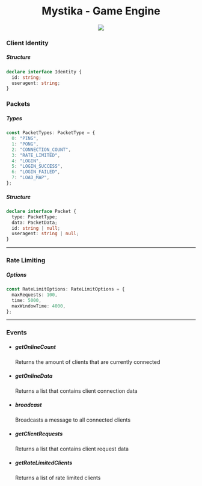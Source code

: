 <h1 align="center">Mystika - Game Engine</h1>

<p align="center">
  <img src="../../blob/main/webserver/www/public/img/logo.png?raw=true">
</p>

<h3>Client Identity</h3>

<h5>Structure</h5>

```ts
declare interface Identity {
  id: string;
  useragent: string;
}
```

<h3>Packets</h3>

<h5>Types</h5>

```ts
const PacketTypes: PacketType = {
  0: "PING",
  1: "PONG",
  2: "CONNECTION_COUNT",
  3: "RATE_LIMITED",
  4: "LOGIN",
  5: "LOGIN_SUCCESS",
  6: "LOGIN_FAILED",
  7: "LOAD_MAP",
};
```

<h5>Structure</h5>

```ts
declare interface Packet {
  type: PacketType;
  data: PacketData;
  id: string | null;
  useragent: string | null;
}
```

<hr>
<h3>Rate Limiting</h3>
<h5>Options</h5>

```ts
const RateLimitOptions: RateLimitOptions = {
  maxRequests: 100,
  time: 5000,
  maxWindowTime: 4000,
};
```

<hr>
<h3>Events</h3>

- <h5>getOnlineCount</h5>

    <p>Returns the amount of clients that are currently connected</p>

- <h5>getOnlineData</h5>

  <p>Returns a list that contains client connection data</p>

- <h5>broadcast</h5>

  <p>Broadcasts a message to all connected clients</p>

- <h5>getClientRequests</h5>

  <p>Returns a list that contains client request data

- <h5>getRateLimitedClients</h5>

  <p>Returns a list of rate limited clients</p>
